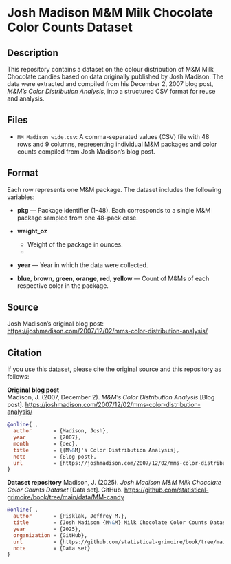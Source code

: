 # Josh Madison M&M Milk Chocolate Color Counts Dataset

## Description

This repository contains a dataset on the colour distribution of M&M Milk Chocolate candies based on data originally published by Josh Madison. The data were extracted and compiled from his December 2, 2007 blog post, *M&M’s Color Distribution Analysis*, into a structured CSV format for reuse and analysis.

## Files

- `MM_Madison_wide.csv`: A comma-separated values (CSV) file with 48 rows and 9 columns, representing individual M&M packages and color counts compiled from Josh Madison’s blog post.

## Format

Each row represents one M&M package. The dataset includes the following variables:

- **pkg**
    — Package identifier (1–48). Each corresponds to a single M&M package sampled from one 48-pack case.
  
- **weight_oz**
    - Weight of the package in ounces.
    - 
- **year**
    — Year in which the data were collected.

- **blue**, **brown**, **green**, **orange**, **red**, **yellow**
    — Count of M&Ms of each respective color in the package.

## Source

Josh Madison’s original blog post:  
https://joshmadison.com/2007/12/02/mms-color-distribution-analysis/

## Citation

If you use this dataset, please cite the original source and this repository as follows:

**Original blog post**  
Madison, J. (2007, December 2). *M&M’s Color Distribution Analysis* [Blog post]. https://joshmadison.com/2007/12/02/mms-color-distribution-analysis/

```bibtex
@online{ ,
  author       = {Madison, Josh},
  year         = {2007},
  month        = {dec},
  title        = {{M\&M}'s Color Distribution Analysis},
  note         = {Blog post},
  url          = {https://joshmadison.com/2007/12/02/mms-color-distribution-analysis/}
}
```

**Dataset repository** 
Madison, J. (2025). *Josh Madison M&M Milk Chocolate Color Counts Dataset* [Data set]. GitHub. https://github.com/statistical-grimoire/book/tree/main/data/MM-candy

```bibtex
@online{ ,
  author       = {Pisklak, Jeffrey M.},
  title        = {Josh Madison {M\&M} Milk Chocolate Color Counts Dataset},
  year         = {2025},
  organization = {GitHub},
  url          = {https://github.com/statistical-grimoire/book/tree/main/data/MM-candy},
  note         = {Data set}
}
```

